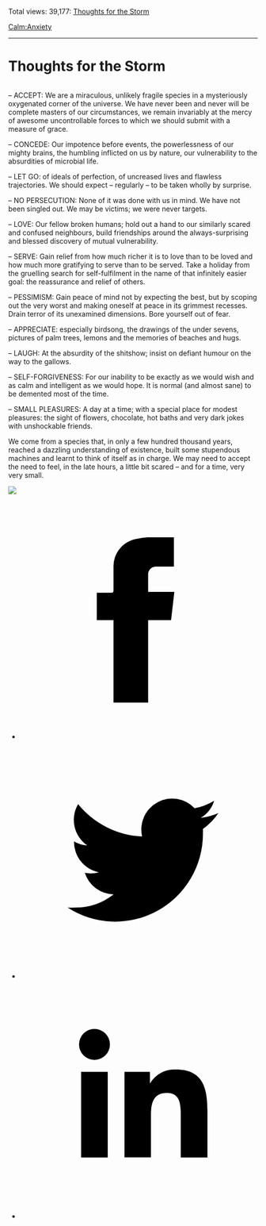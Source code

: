 Total views: 39,177: [Thoughts for the Storm](https://www.theschooloflife.com/thebookoflife/thoughts-for-a-storm/)

[Calm:](https://www.theschooloflife.com/thebookoflife/category/calm/)[Anxiety](https://www.theschooloflife.com/thebookoflife/category/calm/anxiety/)

* * *

# Thoughts for the Storm
<style>
						.alignnone {
  display: block;
  margin-left: auto;
  margin-right: auto;
  align: center:
}

.addtoany_share_save_container {
display:none;
}

.wp-block-image {
		display: block;
  margin-left: auto;
  margin-right: auto;
  width: 50%;
}

.aligncenter {
display: block;
  margin-left: auto;
  margin-right: auto;
  align: center:
}

@media only screen and (max-width: 500px) {
  .wp-block-image {
		display: block;
  margin-left: auto;
  margin-right: auto;
  width: 100%;
} }

h1 {max-width: 600px !important;
}
.s18-single-post .content-area .site-main article .post-cat-header-display + .old-wrapper p {
    font-size: 1.200em
}
						</style>
<figure class="aligncenter"><img src="https://upload.wikimedia.org/wikipedia/commons/0/0c/De_Windstoot_-_A_ship_in_need_in_a_raging_storm_%28Willem_van_de_Velde_II%2C_1707%29.jpg" alt=""></figure>

– ACCEPT: We are a miraculous, unlikely fragile species in a mysteriously oxygenated corner of the universe. We have never been and never will be complete masters of our circumstances, we remain invariably at the mercy of awesome uncontrollable forces to which we should submit with a measure of grace.

– CONCEDE: Our impotence before events, the powerlessness of our mighty brains, the humbling inflicted on us by nature, our vulnerability to the absurdities of microbial life.

– LET GO: of ideals of perfection, of uncreased lives and flawless trajectories. We should expect – regularly – to be taken wholly by surprise.

– NO PERSECUTION: None of it was done with us in mind. We have not been singled out. We may be victims; we were never targets.

– LOVE: Our fellow broken humans; hold out a hand to our similarly scared and confused neighbours, build friendships around the always-surprising and blessed discovery of mutual vulnerability.

– SERVE: Gain relief from how much richer it is to love than to be loved and how much more gratifying to serve than to be served. Take a holiday from the gruelling search for self-fulfilment in the name of that infinitely easier goal: the reassurance and relief of others.

– PESSIMISM: Gain peace of mind not by expecting the best, but by scoping out the very worst and making oneself at peace in its grimmest recesses. Drain terror of its unexamined dimensions. Bore yourself out of fear.

– APPRECIATE: especially birdsong, the drawings of the under sevens, pictures of palm trees, lemons and the memories of beaches and hugs.

– LAUGH: At the absurdity of the shitshow; insist on defiant humour on the way to the gallows.

– SELF-FORGIVENESS: For our inability to be exactly as we would wish and as calm and intelligent as we would hope. It is normal (and almost sane) to be demented most of the time.

– SMALL PLEASURES: A day at a time; with a special place for modest pleasures: the sight of flowers, chocolate, hot baths and very dark jokes with unshockable friends.

We come from a species that, in only a few hundred thousand years, reached a dazzling understanding of existence, built some stupendous machines and learnt to think of itself as in charge. We may need to accept the need to feel, in the late hours, a little bit scared – and for a time, very very small.

[![](https://img.youtube.com/vi/JeEXki3IVAc/0.jpg)](https://www.youtube.com/embed/JeEXki3IVAc '')
<style>
    .iframe-class { display: block !important; }
</style>

- [<svg xmlns="http://www.w3.org/2000/svg" viewbox="0 0 26 26"><title>Facebook</title>
                    <g>
                        <path d="M8.38,10H9.92c.2,0,.29,0,.29-.28,0-.82,0-1.64,0-2.46a3.05,3.05,0,0,1,2.57-3.15A7.22,7.22,0,0,1,14,3.95c.86,0,1.71,0,2.57,0h.25v3.2h-2A.85.85,0,0,0,14,8c0,.62,0,1.24,0,1.91h2.87L16.51,13H14v9H10.21V13H8.38Z"></path>
                    </g>
                </svg>](http://www.facebook.com/sharer/sharer.php?u=https://www.theschooloflife.com/thebookoflife/thoughts-for-a-storm/)
- [<svg xmlns="http://www.w3.org/2000/svg" viewbox="0 0 26 26"><title>Twitter</title>
                    <path d="M21.69,7.9a6.75,6.75,0,0,1-1.94.53,3.39,3.39,0,0,0,1.48-1.87,6.76,6.76,0,0,1-2.14.82,3.38,3.38,0,0,0-5.75,3.08,9.59,9.59,0,0,1-7-3.53,3.38,3.38,0,0,0,1,4.51A3.36,3.36,0,0,1,5.89,11v0A3.38,3.38,0,0,0,8.6,14.37a3.39,3.39,0,0,1-1.53.06,3.38,3.38,0,0,0,3.15,2.35A6.78,6.78,0,0,1,6,18.22a6.87,6.87,0,0,1-.81,0A9.6,9.6,0,0,0,20,10.08q0-.22,0-.44A6.86,6.86,0,0,0,21.69,7.9Z"></path>
                </svg>](http://twitter.com/share?url=https://www.theschooloflife.com/thebookoflife/thoughts-for-a-storm/&text=&via=theschooloflife)
- [<svg xmlns="http://www.w3.org/2000/svg" viewbox="0 0 26 26"><title>LinkedIn</title>
<path class="cls-2" d="M6.67,10H9.58v9.36H6.67ZM8.13,5.32A1.69,1.69,0,1,1,6.44,7,1.69,1.69,0,0,1,8.13,5.32"></path><path class="cls-2" d="M11.41,10H14.2v1.28h0A3.06,3.06,0,0,1,17,9.75c2.95,0,3.49,1.94,3.49,4.46v5.14H17.57V14.79c0-1.09,0-2.48-1.51-2.48s-1.75,1.18-1.75,2.4v4.63H11.41Z"></path></svg>](https://www.linkedin.com/shareArticle?mini=true&url=https://www.theschooloflife.com/thebookoflife/thoughts-for-a-storm/)
